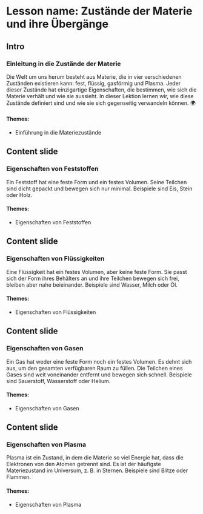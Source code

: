 # Lesson name: Zustände der Materie und ihre Übergänge

## Intro

### Einleitung in die Zustände der Materie

Die Welt um uns herum besteht aus Materie, die in vier verschiedenen Zuständen existieren kann: fest, flüssig, gasförmig und Plasma. Jeder dieser Zustände hat einzigartige Eigenschaften, die bestimmen, wie sich die Materie verhält und wie sie aussieht. In dieser Lektion lernen wir, wie diese Zustände definiert sind und wie sie sich gegenseitig verwandeln können. 🌍

#### **Themes:**
- Einführung in die Materiezustände

## Content slide

### Eigenschaften von Feststoffen

Ein Feststoff hat eine feste Form und ein festes Volumen. Seine Teilchen sind dicht gepackt und bewegen sich nur minimal. Beispiele sind Eis, Stein oder Holz.

#### **Themes:**
- Eigenschaften von Feststoffen

## Content slide

### Eigenschaften von Flüssigkeiten

Eine Flüssigkeit hat ein festes Volumen, aber keine feste Form. Sie passt sich der Form ihres Behälters an und ihre Teilchen bewegen sich frei, bleiben aber nahe beieinander. Beispiele sind Wasser, Milch oder Öl.

#### **Themes:**
- Eigenschaften von Flüssigkeiten

## Content slide

### Eigenschaften von Gasen

Ein Gas hat weder eine feste Form noch ein festes Volumen. Es dehnt sich aus, um den gesamten verfügbaren Raum zu füllen. Die Teilchen eines Gases sind weit voneinander entfernt und bewegen sich schnell. Beispiele sind Sauerstoff, Wasserstoff oder Helium.

#### **Themes:**
- Eigenschaften von Gasen

## Content slide

### Eigenschaften von Plasma

Plasma ist ein Zustand, in dem die Materie so viel Energie hat, dass die Elektronen von den Atomen getrennt sind. Es ist der häufigste Materiezustand im Universum, z. B. in Sternen. Beispiele sind Blitze oder Flammen.

#### **Themes:**
- Eigenschaften von Plasma
